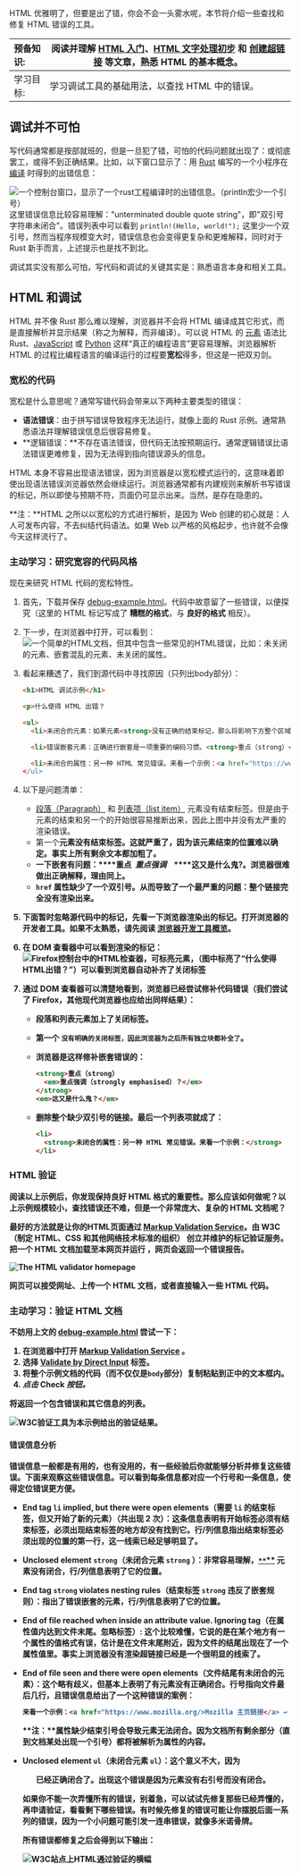 HTML 优雅明了，但要是出了错，你会不会一头雾水呢，本节将介绍一些查找和修复 HTML 错误的工具。

| 预备知识: | 阅读并理解 [HTML 入门](https://developer.mozilla.org/zh-CN/docs/Learn/HTML/Introduction_to_HTML/Getting_started)、[HTML 文字处理初步](https://developer.mozilla.org/zh-CN/docs/Learn/HTML/Introduction_to_HTML/HTML_text_fundamentals) 和 [创建超链接](https://developer.mozilla.org/zh-CN/docs/Learn/HTML/Introduction_to_HTML/Creating_hyperlinks) 等文章，熟悉 HTML 的基本概念。 |
| :-------- | ------------------------------------------------------------ |
| 学习目标: | 学习调试工具的基础用法，以查找 HTML 中的错误。               |

## 调试并不可怕

写代码通常都是按部就班的，但是一旦犯了错，可怕的代码问题就出现了：或彻底罢工，或得不到正确结果。比如，以下窗口显示了：用 [Rust](https://www.rust-lang.org/) 编写的一个小程序在 [编译](https://developer.mozilla.org/zh-CN/docs/Glossary/编译) 时得到的出错信息：

![一个控制台窗口，显示了一个rust工程编译时的出错信息。（println宏少一个引号）](https://mdn.mozillademos.org/files/16527/03.gif)这里错误信息比较容易理解："unterminated double quote string"，即"双引号字符串未闭合"。错误列表中可以看到 `println!(Hello, world!");` 这里少一个双引号，然而当程序规模变大时，错误信息也会变得更复杂和更难解释，同时对于 Rust 新手而言，上述提示也是找不到北。

调试其实没有那么可怕，写代码和调试的关键其实是：熟悉语言本身和相关工具。

## HTML 和调试

HTML 并不像 Rust 那么难以理解，浏览器并不会将 HTML 编译成其它形式，而是直接解析并显示结果（称之为解释，而非编译）。可以说 HTML 的 [元素](https://developer.mozilla.org/zh-CN/docs/Glossary/元素) 语法比 Rust、[JavaScript](https://developer.mozilla.org/zh-CN/docs/Glossary/JavaScript) 或 [Python](https://developer.mozilla.org/zh-CN/docs/Glossary/Python) 这样“真正的编程语言”更容易理解。浏览器解析 HTML 的过程比编程语言的编译运行的过程要**宽松**得多，但这是一把双刃剑。

### 宽松的代码



宽松是什么意思呢？通常写错代码会带来以下两种主要类型的错误：

- **语法错误**：由于拼写错误导致程序无法运行，就像上面的 Rust 示例。通常熟悉语法并理解错误信息后很容易修复。
- **逻辑错误：**不存在语法错误，但代码无法按预期运行。通常逻辑错误比语法错误更难修复，因为无法得到指向错误源头的信息。

HTML 本身不容易出现语法错误，因为浏览器是以宽松模式运行的，这意味着即使出现语法错误浏览器依然会继续运行。浏览器通常都有内建规则来解析书写错误的标记，所以即使与预期不符，页面仍可显示出来。当然，是存在隐患的。

**注：**HTML 之所以以宽松的方式进行解析，是因为 Web 创建的初心就是：人人可发布内容，不去纠结代码语法。如果 Web 以严格的风格起步，也许就不会像今天这样流行了。

### 主动学习：研究宽容的代码风格



现在来研究 HTML 代码的宽松特性。

1. 首先，下载并保存 [debug-example.html](https://github.com/roy-tian/mdn-examples/blob/master/html/debug/debug-example.html)。代码中故意留了一些错误，以便探究（这里的 HTML 标记写成了 **糟糕的格式**，与 **良好的格式** 相反）。

2. 下一步，在浏览器中打开，可以看到：![一个简单的HTML文档，但其中包含一些常见的HTML错误，比如：未关闭的元素、嵌套混乱的元素、未关闭的属性。](https://mdn.mozillademos.org/files/16528/%E5%B1%8F%E5%B9%95%E5%BF%AB%E7%85%A7_2019-02-22_06.28.07.png)

3. 看起来糟透了，我们到源代码中寻找原因（只列出body部分）：

   ```html
   <h1>HTML 调试示例</h1>
   
   <p>什么使得 HTML 出错？
   
   <ul>
     <li>未闭合的元素：如果元素<strong>没有正确的结束标记，那么将影响下方整个区域，这不是你期望的。
   
     <li>错误嵌套元素：正确进行嵌套是一项重要的编码习惯。<strong>重点（strong）<em>重点强调（strongly emphasised）？</strong>这又是什么鬼？</em>
   
     <li>未闭合的属性：另一种 HTML 常见错误。来看一个示例：<a href="https://www.mozilla.org/>Mozilla 主页链接</a>
   </ul>
   ```

4. 以下是问题清单：

   - [段落（Paragraph）](https://developer.mozilla.org/zh-CN/docs/Web/HTML/Element/p) 和 [列表项（list item）](https://developer.mozilla.org/zh-CN/docs/Web/HTML/Element/li) 元素没有结束标签。但是由于元素的结束和另一个的开始很容易推断出来，因此上图中并没有太严重的渲染错误。
   - 第一个<strong>元素没有结束标签。这就严重了，因为该元素结束的位置难以确定。事实上所有剩余文本都加粗了。
   - 一下嵌套有问题：**<strong>**重点 **<em>** 重点强调  **</em>**  **</strong>**这又是什么鬼?。浏览器很难做出正确解释，理由同上。
   - `href` 属性缺少了一个双引号。从而导致了一个最严重的问题：整个链接完全没有渲染出来。

5. 下面暂时忽略源代码中的标记，先看一下浏览器渲染出的标记。打开浏览器的开发者工具。如果不太熟悉，请先阅读 [浏览器开发工具概览](https://developer.mozilla.org/zh-CN/docs/Learn/Discover_browser_developer_tools)。

6. 在 DOM 查看器中可以看到渲染的标记：![Firefox控制台中的HTML检查器，可标亮元素，（图中标亮了“什么使得HTML出错？”）可以看到浏览器自动补齐了</p>关闭标签](https://mdn.mozillademos.org/files/16529/html-inspector.png)

7. 通过 DOM 查看器可以清楚地看到，浏览器已经尝试修补代码错误（我们尝试了 Firefox，其他现代浏览器也应给出同样结果）：

   - 段落和列表元素加上了关闭标签。

   - 第一个 `` 没有明确的关闭标签，因此浏览器为之后所有独立块都补全了 ``。

   - 浏览器是这样修补嵌套错误的：

     ```html
     <strong>重点（strong）
       <em>重点强调（strongly emphasised）？</em>
     </strong>
     <em>这又是什么鬼？</em>
     ```

   - 删除整个缺少双引号的链接。最后一个列表项就成了：

     ```html
     <li>
       <strong>未闭合的属性：另一种 HTML 常见错误。来看一个示例：</strong>
     </li>
     ```

### HTML 验证



阅读以上示例后，你发现保持良好 HTML 格式的重要性。那么应该如何做呢？以上示例规模较小，查找错误还不难，但是一个非常庞大、复杂的 HTML 文档呢？

最好的方法就是让你的HTML页面通过 [Markup Validation Service](https://validator.w3.org/)。由 W3C（制定 HTML、CSS 和其他网络技术标准的组织） 创立并维护的标记验证服务。把一个 HTML 文档加载至本网页并运行 ，网页会返回一个错误报告。

![The HTML validator homepage](https://mdn.mozillademos.org/files/12441/validator.png)

网页可以接受网址、上传一个 HTML 文档，或者直接输入一些 HTML 代码。

### 主动学习：验证 HTML 文档



不妨用上文的 [debug-example.html](https://github.com/roy-tian/mdn-examples/blob/master/html/debug/debug-example.html) 尝试一下：

1. 在浏览器中打开 [Markup Validation Service](https://validator.w3.org/) 。
2. 选择 [Validate by Direct Input](https://validator.w3.org/#validate_by_input) 标签。
3. 将整个示例文档的代码（而不仅仅是`body`部分）复制粘贴到正中的文本框内。
4. *点击* **Check** *按钮。*

将返回一个包含错误和其它信息的列表。

![W3C验证工具为本示例给出的验证结果。](https://mdn.mozillademos.org/files/16530/validation-result.png)

#### 错误信息分析

错误信息一般都是有用的，也有没用的，有一些经验后你就能够分析并修复这些错误。下面来观察这些错误信息。可以看到每条信息都对应一个行号和一条信息，使得定位错误更方便。

- End tag `li` implied, but there were open elements（需要 `li` 的结束标签，但又开始了新的元素）（共出现 2 次）：这条信息表明有开始标签必须有结束标签，必须出现结束标签的地方却没有找到它。行/列信息指出结束标签必须出现的位置的第一行，这一线索已经足够明显了。

- Unclosed element `strong`（未闭合元素 `strong` ）：非常容易理解，[`**`**](https://developer.mozilla.org/zh-CN/docs/Web/HTML/Element/strong) 元素没有闭合，行/列信息表明了它的位置。

- End tag `strong` violates nesting rules（结束标签 `strong` 违反了嵌套规则）：指出了错误嵌套的元素，行/列信息表明了它的位置。

- End of file reached when inside an attribute value. Ignoring tag（在属性值内达到文件末尾。忽略标签）: 这个比较难懂，它说的是在某个地方有一个属性的值格式有误，估计是在文件末尾附近，因为文件的结尾出现在了一个属性值里。事实上浏览器没有渲染超链接已经是一个很明显的线索了。

- End of file seen and there were open elements（文件结尾有未闭合的元素）：这个略有歧义，但基本上表明了有元素没有正确闭合。行号指向文件最后几行，且错误信息给出了一个这种错误的案例：

  ```html
  来看一个示例：<a href="https://www.mozilla.org/>Mozilla 主页链接</a> ↩ </ul>↩ </body>↩</html>
  ```

  **注：**属性缺少结束引号会导致元素无法闭合。因为文档所有剩余部分（直到文档某处出现一个引号）都将被解析为属性的内容。

- Unclosed element `ul`（未闭合元素 `ul`）：这个意义不大，因为<ul>已经正确闭合了。出现这个错误是因为<a>元素没有右引号而没有闭合。

如果你不能一次弄懂所有的错误，别着急，可以试试先修复那些已经弄懂的，再申请验证，看看剩下哪些错误。有时候先修复的错误可能让你摆脱后面一系列的错误，因为一个小问题可能引发一连串错误，就像多米诺骨牌。

所有错误都修复之后会得到以下输出：

![W3C站点上HTML通过验证的横幅](https://mdn.mozillademos.org/files/16531/valid-html-banner.png)